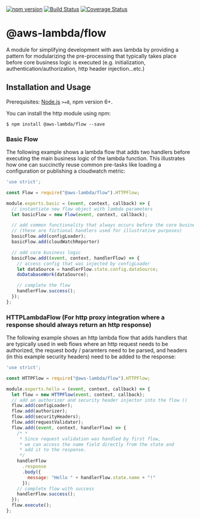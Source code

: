 [![npm version](https://badge.fury.io/js/%40aws-lambda%2Fflow.svg)](https://badge.fury.io/js/%40aws-lambda%2Fflow)
[![Build Status](https://travis-ci.org/bravecloud/aws-lambda-flow.svg?branch=master)](https://travis-ci.org/bravecloud/aws-lambda-flow)
[![Coverage Status](https://coveralls.io/repos/github/bravecloud/aws-lambda-flow/badge.svg?branch=master)](https://coveralls.io/github/bravecloud/aws-lambda-flow?branch=master)


# @aws-lambda/flow

A module for simplifying development with aws lambda by providing a pattern for modularizing the pre-processing that typically takes place before core business logic is executed (e.g. initialization, authentication/authorization, http header injection...etc.)

## Installation and Usage

Prerequisites: [Node.js](https://nodejs.org/) `>=8`, npm version 6+.

You can install the http module using npm:

```
$ npm install @aws-lambda/flow --save
```

### Basic Flow

The following example shows a lambda flow that adds two handlers before executing the main business logic of the lambda function.  This illustrates how one can succinctly reuse common pre-tasks like loading a configuration or publishing a cloudwatch metric:
```javascript
'use strict';

const Flow = require("@aws-lambda/flow").HTTPFlow;

module.exports.basic = (event, context, callback) => {
  // instantiate new flow object with lambda parameters
  let basicFlow = new Flow(event, context, callback);

  // add common functionality that always occurs before the core business logic
  // (these are fictional handlers used for illustrative purposes)
  basicFlow.add(configLoader);
  basicFlow.add(cloudWatchReporter)

  // add core business logic
  basicFlow.add((event, context, handlerFlow) => {
    // access config that was injected by configLoader
    let dataSource = handlerFlow.state.config.dataSource;
    doDatabaseWork(dataSource);

    // complete the flow
    handlerFlow.success();
  });
};

```

### HTTPLambdaFlow (For http proxy integration where a response should always return an http response)

The following example shows an http lambda flow that adds handlers that are typically used in web flows where
an http request needs to be authorized, the request body / paramters need to be parsed, and headers (in this example security headers) need to be added to the response:
```javascript
'use strict';

const HTTPFlow = require("@aws-lambda/flow").HTTPFlow;

module.exports.hello = (event, context, callback) => {
  let flow = new HTTPFlow(event, context, callback);
  // add an authorizer and security header injector into the flow ()
  flow.add(configLoader);
  flow.add(authorizer);
  flow.add(securityHeaders);
  flow.add(requestValidator);
  flow.add((event, context, handlerFlow) => {
    /* *
     * Since request validation was handled by first flow,
     * we can access the name field directly from the state and
     * add it to the response.
     */
    handlerFlow
      .response
      .body({
        message: "Hello " + handlerFlow.state.name + "!"
      });
    // complete flow with success
    handlerFlow.success();
  });
  flow.execute();
};
```
